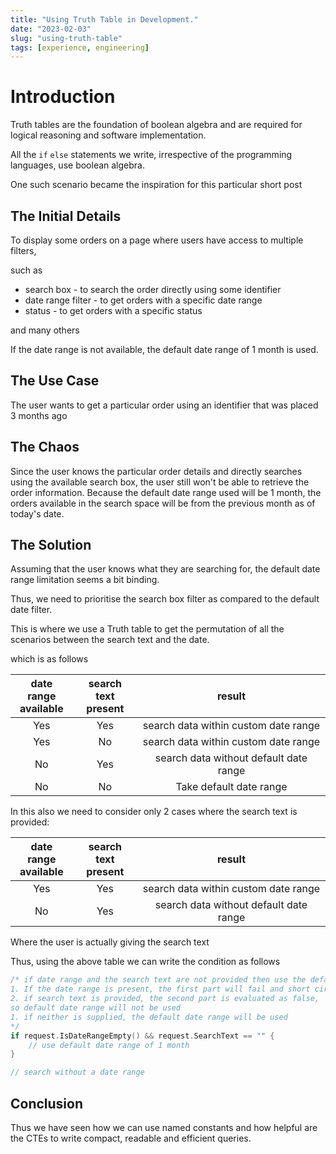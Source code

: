 ```yaml
---
title: "Using Truth Table in Development."
date: "2023-02-03"
slug: "using-truth-table"
tags: [experience, engineering]
---
```


# Introduction

Truth tables are the foundation of boolean algebra and are required for logical reasoning and software implementation.

All the `if` `else` statements we write, irrespective of the programming languages, use
boolean algebra.

One such scenario became the inspiration for this particular short post

## The Initial Details

To display some orders on a page where users have access to multiple filters,

such as

- search box - to search the order directly using some identifier
- date range filter - to get orders with a specific date range
- status - to get orders with a specific status

and many others

If the date range is not available, the default date range of 1 month is used.

## The Use Case

The user wants to get a particular order using an identifier that was placed 3 months ago

## The Chaos

Since the user knows the particular order details and directly searches using the available
search box, the user still won't be able to retrieve the order information.
Because the default date range used will be 1 month, the orders available in the
search space will be from the previous month as of today's date.

## The Solution

Assuming that the user knows what they are searching for, the default date range
limitation seems a bit binding.

Thus, we need to prioritise the search box filter as compared to the default date filter.

This is where we use a Truth table to get the permutation of all the scenarios
between the search text and the date.

which is as follows

| date range <br /> available | search text <br /> present |                 result                 |
| :-------------------------: | :------------------------: | :------------------------------------: |
|             Yes             |            Yes             |  search data within custom date range  |
|             Yes             |             No             |  search data within custom date range  |
|             No              |            Yes             | search data without default date range |
|             No              |             No             |        Take default date range         |

In this also we need to consider only 2 cases where the search text is provided:

| date range <br /> available | search text <br /> present |                 result                 |
| :-------------------------: | :------------------------: | :------------------------------------: |
|             Yes             |            Yes             |  search data within custom date range  |
|             No              |            Yes             | search data without default date range |

Where the user is actually giving the search text

Thus, using the above table we can write the condition as follows

```go
/* if date range and the search text are not provided then use the default date range
1. If the date range is present, the first part will fail and short circuit, preventing the default date range from being used.
2. if search text is provided, the second part is evaluated as false,
so default date range will not be used
1. if neither is supplied, the default date range will be used
*/
if request.IsDateRangeEmpty() && request.SearchText == "" {
    // use default date range of 1 month
}

// search without a date range
```

## Conclusion

Thus we have seen how we can use named constants and how helpful are the CTEs to write compact, readable and efficient queries.
